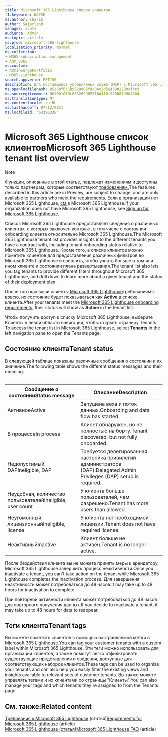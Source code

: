 ```yaml
---
title: Microsoft 365 Lighthouse список клиентов
f1.keywords: NOCSH
ms.author: sharik
author: SKjerland
manager: scotv
audience: Admin
ms.topic: article
ms.prod: microsoft-365-lighthouse
localization_priority: Normal
ms.collection:
- M365-subscription-management
- Adm_O365
ms.custom:
- AdminSurgePortfolio
- M365-Lighthouse
search.appverid: MET150
description: Для поставщиков управляемых служб (MSP) с Microsoft 365 Lighthouse, узнайте о списке клиентов.
ms.openlocfilehash: 05c6bf6c1b9529d05fac04c2d5c43802280cfbc9
ms.sourcegitcommit: 00f001019c653269d85718d410f970887d904304
ms.translationtype: MT
ms.contentlocale: ru-RU
ms.lasthandoff: 07/12/2021
ms.locfileid: "53395338"
---
```

# <a name="microsoft-365-lighthouse-tenant-list-overview"></a><span data-ttu-id="6d4aa-103">Microsoft 365 Lighthouse список клиентов</span><span class="sxs-lookup"><span data-stu-id="6d4aa-103">Microsoft 365 Lighthouse tenant list overview</span></span>

> [!NOTE]
> <span data-ttu-id="6d4aa-104">Функции, описанные в этой статье, подлежат изменениям и доступны только партнерам, которые соответствуют [требованиям.](m365-lighthouse-requirements.md)</span><span class="sxs-lookup"><span data-stu-id="6d4aa-104">The features described in this article are in Preview, are subject to change, and are only available to partners who meet the [requirements](m365-lighthouse-requirements.md).</span></span> <span data-ttu-id="6d4aa-105">Если в организации нет Microsoft 365 Lighthouse, [см.](m365-lighthouse-sign-up.md)в Microsoft 365 Lighthouse.</span><span class="sxs-lookup"><span data-stu-id="6d4aa-105">If your organization does not have Microsoft 365 Lighthouse, see [Sign up for Microsoft 365 Lighthouse](m365-lighthouse-sign-up.md).</span></span>

<span data-ttu-id="6d4aa-106">Список Microsoft 365 Lighthouse предоставляет сведения о различных клиентах, с которых заключен контракт, в том числе о состоянии onboarding клиента относительно Microsoft 365 Lighthouse.</span><span class="sxs-lookup"><span data-stu-id="6d4aa-106">The Microsoft 365 Lighthouse tenant list provides insights into the different tenants you have a contract with, including tenant onboarding status relative to Microsoft 365 Lighthouse.</span></span> <span data-ttu-id="6d4aa-107">Кроме того, в списке клиентов можно пометить клиентов для предоставления различных фильтров во Microsoft 365 Lighthouse и сверлить, чтобы узнать больше о том или ином клиенте и состоянии плана развертывания.</span><span class="sxs-lookup"><span data-stu-id="6d4aa-107">The tenant list also lets you tag tenants to provide different filters throughout Microsoft 365 Lighthouse, and drill down to learn more about a given tenant and the status of their deployment plan.</span></span>

<span data-ttu-id="6d4aa-108">После того как ваши клиенты [Microsoft 365 Lighthouse](m365-lighthouse-requirements.md)требованиям к вовсю, их состояние будет показываться как **Active** в списке клиента.</span><span class="sxs-lookup"><span data-stu-id="6d4aa-108">After your tenants meet the [Microsoft 365 Lighthouse onboarding requirements](m365-lighthouse-requirements.md), their status will show as **Active** in the tenant list.</span></span>

<span data-ttu-id="6d4aa-109">Чтобы получить доступ к списку Microsoft 365 Lighthouse, выберите Клиенты в левой области навигации, чтобы открыть страницу Tenants. </span><span class="sxs-lookup"><span data-stu-id="6d4aa-109">To access the tenant list in Microsoft 365 Lighthouse, select **Tenants** in the left navigation pane to open the Tenants page.</span></span>

## <a name="tenant-status"></a><span data-ttu-id="6d4aa-110">Состояние клиента</span><span class="sxs-lookup"><span data-stu-id="6d4aa-110">Tenant status</span></span>

<span data-ttu-id="6d4aa-111">В следующей таблице показаны различные сообщения о состоянии и их значение.</span><span class="sxs-lookup"><span data-stu-id="6d4aa-111">The following table shows the different status messages and their meaning.</span></span><br><br>

| <span data-ttu-id="6d4aa-112">Сообщение о состоянии</span><span class="sxs-lookup"><span data-stu-id="6d4aa-112">Status message</span></span> | <span data-ttu-id="6d4aa-113">Описание</span><span class="sxs-lookup"><span data-stu-id="6d4aa-113">Description</span></span> |
|--|--|
| <span data-ttu-id="6d4aa-114">Активное</span><span class="sxs-lookup"><span data-stu-id="6d4aa-114">Active</span></span> | <span data-ttu-id="6d4aa-115">Запущена веха и поток данных.</span><span class="sxs-lookup"><span data-stu-id="6d4aa-115">Onboarding and data flow has started.</span></span> |
| <span data-ttu-id="6d4aa-116">В процессе</span><span class="sxs-lookup"><span data-stu-id="6d4aa-116">In process</span></span> | <span data-ttu-id="6d4aa-117">Клиент обнаружен, но не полностью на борту.</span><span class="sxs-lookup"><span data-stu-id="6d4aa-117">Tenant discovered, but not fully onboarded.</span></span> |
| <span data-ttu-id="6d4aa-118">Недопустимый, DAP</span><span class="sxs-lookup"><span data-stu-id="6d4aa-118">Ineligible, DAP</span></span> | <span data-ttu-id="6d4aa-119">Требуется делегированная настройка привилегий администратора (DAP).</span><span class="sxs-lookup"><span data-stu-id="6d4aa-119">Delegated Admin Privileges (DAP) setup is required.</span></span> |
| <span data-ttu-id="6d4aa-120">Неудобная, количество пользователей</span><span class="sxs-lookup"><span data-stu-id="6d4aa-120">Ineligible, user count</span></span> | <span data-ttu-id="6d4aa-121">У клиента больше пользователей, чем разрешено.</span><span class="sxs-lookup"><span data-stu-id="6d4aa-121">Tenant has more users than allowed.</span></span> |
| <span data-ttu-id="6d4aa-122">Неугомонный, лицензионный</span><span class="sxs-lookup"><span data-stu-id="6d4aa-122">Ineligible, license</span></span> | <span data-ttu-id="6d4aa-123">У клиента нет необходимой лицензии.</span><span class="sxs-lookup"><span data-stu-id="6d4aa-123">Tenant does not have required license.</span></span> |
| <span data-ttu-id="6d4aa-124">Неактивный</span><span class="sxs-lookup"><span data-stu-id="6d4aa-124">Inactive</span></span> | <span data-ttu-id="6d4aa-125">Клиент больше не активен.</span><span class="sxs-lookup"><span data-stu-id="6d4aa-125">Tenant is no longer active.</span></span> |

<span data-ttu-id="6d4aa-126">После бездействия клиента вы не можете принять меры к арендатору, Microsoft 365 Lighthouse завершить процесс неактивности.</span><span class="sxs-lookup"><span data-stu-id="6d4aa-126">Once you inactivate a tenant, you can't take action on the tenant while Microsoft 365 Lighthouse completes the inactivation process.</span></span> <span data-ttu-id="6d4aa-127">Для завершения неактивности может потребоваться до 48 часов.</span><span class="sxs-lookup"><span data-stu-id="6d4aa-127">It may take up to 48 hours for inactivation to complete.</span></span>

<span data-ttu-id="6d4aa-128">При повторной активности клиента может потребоваться до 48 часов для повторного получения данных.</span><span class="sxs-lookup"><span data-stu-id="6d4aa-128">If you decide to reactivate a tenant, it may take up to 48 hours for data to reappear.</span></span>

## <a name="tenant-tags"></a><span data-ttu-id="6d4aa-129">Теги клиента</span><span class="sxs-lookup"><span data-stu-id="6d4aa-129">Tenant tags</span></span>

<span data-ttu-id="6d4aa-130">Вы можете пометить клиентов с помощью настраиваемой метки в Microsoft 365 Lighthouse.</span><span class="sxs-lookup"><span data-stu-id="6d4aa-130">You can tag your customer tenants with a custom label within Microsoft 365 Lighthouse.</span></span> <span data-ttu-id="6d4aa-131">Эти теги можно использовать для организации клиентов, а также помогут легко отфильтровать существующие представления и сведения, доступные для соответствующих наборов клиентов.</span><span class="sxs-lookup"><span data-stu-id="6d4aa-131">These tags can be used to organize your tenants and can also help you easily filter the existing views and insights available to relevant sets of customer tenants.</span></span> <span data-ttu-id="6d4aa-132">Вы также можете управлять тегами и их клиентами со страницы "Клиенты".</span><span class="sxs-lookup"><span data-stu-id="6d4aa-132">You can also manage your tags and which tenants they're assigned to from the Tenants page.</span></span>

## <a name="related-content"></a><span data-ttu-id="6d4aa-133">См. также:</span><span class="sxs-lookup"><span data-stu-id="6d4aa-133">Related content</span></span>

<span data-ttu-id="6d4aa-134">[Требования к Microsoft 365 Lighthouse](m365-lighthouse-requirements.md) (статья)</span><span class="sxs-lookup"><span data-stu-id="6d4aa-134">[Requirements for Microsoft 365 Lighthouse](m365-lighthouse-requirements.md) (article)</span></span>\
<span data-ttu-id="6d4aa-135">[Microsoft 365 Lighthouse (статья)](m365-lighthouse-faq.yml)</span><span class="sxs-lookup"><span data-stu-id="6d4aa-135">[Microsoft 365 Lighthouse FAQ](m365-lighthouse-faq.yml) (article)</span></span>